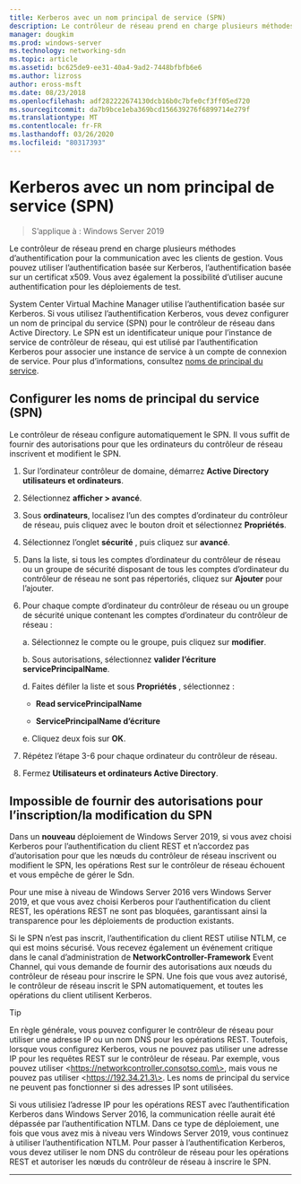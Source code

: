```yaml
---
title: Kerberos avec un nom principal de service (SPN)
description: Le contrôleur de réseau prend en charge plusieurs méthodes d’authentification pour la communication avec les clients de gestion. Vous pouvez utiliser l’authentification basée sur Kerberos, l’authentification basée sur un certificat x509. Vous avez également la possibilité d’utiliser aucune authentification pour les déploiements de test.
manager: dougkim
ms.prod: windows-server
ms.technology: networking-sdn
ms.topic: article
ms.assetid: bc625de9-ee31-40a4-9ad2-7448bfbfb6e6
ms.author: lizross
author: eross-msft
ms.date: 08/23/2018
ms.openlocfilehash: adf282222674130dcb16b0c7bfe0cf3ff05ed720
ms.sourcegitcommit: da7b9bce1eba369bcd156639276f6899714e279f
ms.translationtype: MT
ms.contentlocale: fr-FR
ms.lasthandoff: 03/26/2020
ms.locfileid: "80317393"
---
```

# <a name="kerberos-with-service-principal-name-spn"></a>Kerberos avec un nom principal de service (SPN)

>S’applique à : Windows Server 2019

Le contrôleur de réseau prend en charge plusieurs méthodes d’authentification pour la communication avec les clients de gestion. Vous pouvez utiliser l’authentification basée sur Kerberos, l’authentification basée sur un certificat x509. Vous avez également la possibilité d’utiliser aucune authentification pour les déploiements de test.

System Center Virtual Machine Manager utilise l’authentification basée sur Kerberos. Si vous utilisez l’authentification Kerberos, vous devez configurer un nom de principal du service (SPN) pour le contrôleur de réseau dans Active Directory. Le SPN est un identificateur unique pour l’instance de service de contrôleur de réseau, qui est utilisé par l’authentification Kerberos pour associer une instance de service à un compte de connexion de service. Pour plus d’informations, consultez [noms de principal du service](https://docs.microsoft.com/windows/desktop/ad/service-principal-names).

## <a name="configure-service-principal-names-spn"></a>Configurer les noms de principal du service (SPN)

Le contrôleur de réseau configure automatiquement le SPN. Il vous suffit de fournir des autorisations pour que les ordinateurs du contrôleur de réseau inscrivent et modifient le SPN.

1.  Sur l’ordinateur contrôleur de domaine, démarrez **Active Directory utilisateurs et ordinateurs**.

2.  Sélectionnez **afficher \> avancé**.

3.  Sous **ordinateurs**, localisez l’un des comptes d’ordinateur du contrôleur de réseau, puis cliquez avec le bouton droit et sélectionnez **Propriétés**.

4.  Sélectionnez l’onglet **sécurité** , puis cliquez sur **avancé**.

5.  Dans la liste, si tous les comptes d’ordinateur du contrôleur de réseau ou un groupe de sécurité disposant de tous les comptes d’ordinateur du contrôleur de réseau ne sont pas répertoriés, cliquez sur **Ajouter** pour l’ajouter.

6.  Pour chaque compte d’ordinateur du contrôleur de réseau ou un groupe de sécurité unique contenant les comptes d’ordinateur du contrôleur de réseau :

    a.  Sélectionnez le compte ou le groupe, puis cliquez sur **modifier**.

    b.  Sous autorisations, sélectionnez **valider l’écriture servicePrincipalName**.

    d.  Faites défiler la liste et sous **Propriétés** , sélectionnez :

       -  **Read servicePrincipalName**

       -  **ServicePrincipalName d’écriture**

    e.  Cliquez deux fois sur **OK**.

7.  Répétez l’étape 3-6 pour chaque ordinateur du contrôleur de réseau.

8.  Fermez **Utilisateurs et ordinateurs Active Directory**.

## <a name="failure-to-provide-permissions-for-spn-registrationmodification"></a>Impossible de fournir des autorisations pour l’inscription/la modification du SPN

Dans un **nouveau** déploiement de Windows Server 2019, si vous avez choisi Kerberos pour l’authentification du client REST et n’accordez pas d’autorisation pour que les nœuds du contrôleur de réseau inscrivent ou modifient le SPN, les opérations Rest sur le contrôleur de réseau échouent et vous empêche de gérer le Sdn.

Pour une mise à niveau de Windows Server 2016 vers Windows Server 2019, et que vous avez choisi Kerberos pour l’authentification du client REST, les opérations REST ne sont pas bloquées, garantissant ainsi la transparence pour les déploiements de production existants. 

Si le SPN n’est pas inscrit, l’authentification du client REST utilise NTLM, ce qui est moins sécurisé. Vous recevez également un événement critique dans le canal d’administration de **NetworkController-Framework** Event Channel, qui vous demande de fournir des autorisations aux nœuds du contrôleur de réseau pour inscrire le SPN. Une fois que vous avez autorisé, le contrôleur de réseau inscrit le SPN automatiquement, et toutes les opérations du client utilisent Kerberos.


>[!TIP]
>En règle générale, vous pouvez configurer le contrôleur de réseau pour utiliser une adresse IP ou un nom DNS pour les opérations REST. Toutefois, lorsque vous configurez Kerberos, vous ne pouvez pas utiliser une adresse IP pour les requêtes REST sur le contrôleur de réseau. Par exemple, vous pouvez utiliser \<https://networkcontroller.consotso.com\>, mais vous ne pouvez pas utiliser \<https://192.34.21.3\>. Les noms de principal du service ne peuvent pas fonctionner si des adresses IP sont utilisées.
>
>Si vous utilisiez l’adresse IP pour les opérations REST avec l’authentification Kerberos dans Windows Server 2016, la communication réelle aurait été dépassée par l’authentification NTLM. Dans ce type de déploiement, une fois que vous avez mis à niveau vers Windows Server 2019, vous continuez à utiliser l’authentification NTLM. Pour passer à l’authentification Kerberos, vous devez utiliser le nom DNS du contrôleur de réseau pour les opérations REST et autoriser les nœuds du contrôleur de réseau à inscrire le SPN.

---